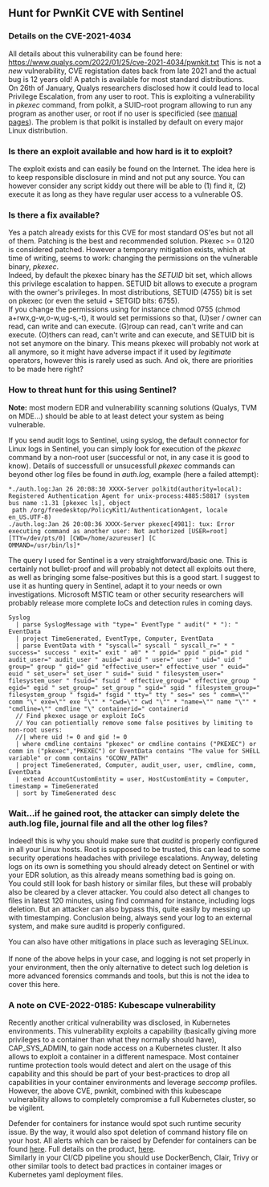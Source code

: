 ## Hunt for PwnKit CVE with Sentinel

### Details on the CVE-2021-4034

All details about this vulnerability can be found here: https://www.qualys.com/2022/01/25/cve-2021-4034/pwnkit.txt
This is not a *new* vulnerability, CVE registation dates back from late 2021 and the actual bug is 12 years old! A patch is available for most standard distributions. <br />
On 26th of January, Qualys researchers disclosed how it could lead to local Privilege Escalation, from any user to root. This is exploiting a vulnerability in *pkexec* command, from polkit, a SUID-root program allowing to run any program as another user, or root if no user is specificied (see [manual pages](https://linux.die.net/man/1/pkexec)).
The problem is that polkit is installed by default on every major Linux distribution.

### Is there an exploit available and how hard is it to exploit?

The exploit exists and can easily be found on the Internet. The idea here is to keep responsible disclosure in mind and not put any source. You can however consider any script kiddy out there will be able to (1) find it, (2) execute it as long as they have regular user access to a vulnerable OS.

### Is there a fix available?

Yes a patch already exists for this CVE for most standard OS'es but not all of them. Patching is the best and recommended solution. Pkexec >= 0.120 is considered patched.
However a temporary mitigation exists, which at time of writing, seems to work: changing the permissions on the vulnerable binary, *pkexec*.<br />
Indeed, by default the pkexec binary has the *SETUID* bit set, which allows this privilege escalation to happen. SETUID bit allows to execute a program with the owner's privileges.
In most distributions, SETUID (4755) bit is set on pkexec (or even the setuid + SETGID bits: 6755).<br />
If you change the permissions using for instance chmod 0755 (chmod a+rwx,g-w,o-w,ug-s,-t), it would set permissions so that, (U)ser / owner can read, can write and can execute. (G)roup can read, can't write and can execute. (O)thers can read, can't write and can execute, and SETUID bit is not set anymore on the binary. 
This means pkexec will probably not work at all anymore, so it might have adverse impact if it used by *legitimate* operators, however this is rarely used as such. And ok, there are priorities to be made here right?

### How to threat hunt for this using Sentinel?

**Note:** most modern EDR and vulnerability scanning solutions (Qualys, TVM on MDE...) should be able to at least detect your system as being vulnerable. 

If you send audit logs to Sentinel, using syslog, the default connector for Linux logs in Sentinel, you can simply look for execution of the *pkexec* command by a non-root user (successful or not, in any case it is good to know). 
Details of successfull or unsucessfull *pkexec* commands can beyond other log files be found in *auth.log*, example (here a failed attempt):

```
*./auth.log:Jan 26 20:08:30 XXXX-Server polkitd(authority=local): Registered Authentication Agent for unix-process:4885:58817 (system bus name :1.31 [pkexec ls], object
 path /org/freedesktop/PolicyKit1/AuthenticationAgent, locale en_US.UTF-8)
./auth.log:Jan 26 20:08:36 XXXX-Server pkexec[4981]: tux: Error executing command as another user: Not authorized [USER=root] [TTY=/dev/pts/0] [CWD=/home/azureuser] [C
OMMAND=/usr/bin/ls]*
```

The query I used for Sentinel is a very straightforward/basic one. This is certainly not bullet-proof and will probably not detect all exploits out there, as well as bringing some false-positives but this is a good start.
I suggest to use it as hunting query in Sentinel, adapt it to your needs or own investigations.
Microsoft MSTIC team or other security researchers will probably release more complete IoCs and detection rules in coming days.

```
Syslog
  | parse SyslogMessage with "type=" EventType " audit(" * "): " EventData
  | project TimeGenerated, EventType, Computer, EventData 
  | parse EventData with * "syscall=" syscall " syscall_r=" * " success=" success " exit=" exit " a0" * " ppid=" ppid " pid=" pid " audit_user=" audit_user " auid=" auid " user=" user " uid=" uid " group=" group " gid=" gid "effective_user=" effective_user " euid=" euid " set_user=" set_user " suid=" suid " filesystem_user=" filesystem_user " fsuid=" fsuid " effective_group=" effective_group " egid=" egid " set_group=" set_group " sgid=" sgid " filesystem_group=" filesystem_group " fsgid=" fsgid " tty=" tty " ses=" ses " comm=\"" comm "\" exe=\"" exe "\"" * "cwd=\"" cwd "\"" * "name=\"" name "\"" * "cmdline=\"" cmdline "\" containerid=" containerid
  // Find pkexec usage or exploit IoCs
  // You can potientially remove some false positives by limiting to non-root users:
  //| where uid != 0 and gid != 0
  | where cmdline contains "pkexec" or cmdline contains ("PKEXEC") or comm in ("pkexec","PKEXEC") or EventData contains "The value for SHELL variable" or comm contains "GCONV_PATH"
  | project TimeGenerated, Computer, audit_user, user, cmdline, comm, EventData
  | extend AccountCustomEntity = user, HostCustomEntity = Computer, timestamp = TimeGenerated
  | sort by TimeGenerated desc
```

### Wait...if he gained root, the attacker can simply delete the auth.log file, journal file and all the other log files?

Indeed! this is why you should make sure that *auditd* is properly configured in all your Linux hosts. Root is supposed to be trusted, this can lead to some security operations headaches with privilege escalations. 
Anyway, deleting logs on its own is something you should already detect on Sentinel or with your EDR solution, as this already means something bad is going on. <br />
You could still look for bash history or similar files, but these will probably also be cleared by a clever attacker. 
You could also detect all changes to files in latest 120 minutes, using find command for instance, including logs deletion. 
But an attacker can also bypass this, quite easily by messing up with timestamping. 
Conclusion being, always send your log to an external system, and make sure auditd is properly configured.

You can also have other mitigations in place such as leveraging SELinux.
<br />
<br />
If none of the above helps in your case, and logging is not set properly in your environment, then the only alternative to detect such log deletion is more advanced forensics commands and tools, but this is not the idea to cover this here.

### A note on CVE-2022-0185: Kubescape vulnerability

Recently another critical vulnerability was disclosed, in Kubernetes environments. This vulnerability exploits a capability (basically giving more privileges to a container than what they normally should have), CAP_SYS_ADMIN, to gain node access on a Kubernetes cluster. It also allows to exploit a container in a different namespace. 
Most container runtime protection tools would detect and alert on the usage of this capability and this should be part of your best-practices to drop all capabilities in your container environments and leverage *seccomp* profiles.<br />
However, the above CVE, pwnkit, combined with this kubescape vulnerability allows to completely compromise a full Kubernetes cluster, so be vigilent. 

Defender for containers for instance would spot such runtime security issue. By the way, it would also spot deletion of command history file on your host.
All alerts which can be raised by Defender for containers can be found [here](https://docs.microsoft.com/en-us/azure/defender-for-cloud/alerts-reference#alerts-k8scluster). Full details on the product, [here](https://docs.microsoft.com/en-us/azure/defender-for-cloud/defender-for-containers-introduction?tabs=defender-for-container-arch-aks). <br />
Similarly in your CI/CD pipeline you should use DockerBench, Clair, Trivy or other similar tools to detect bad practices in container images or Kubernetes yaml deployment files. 



